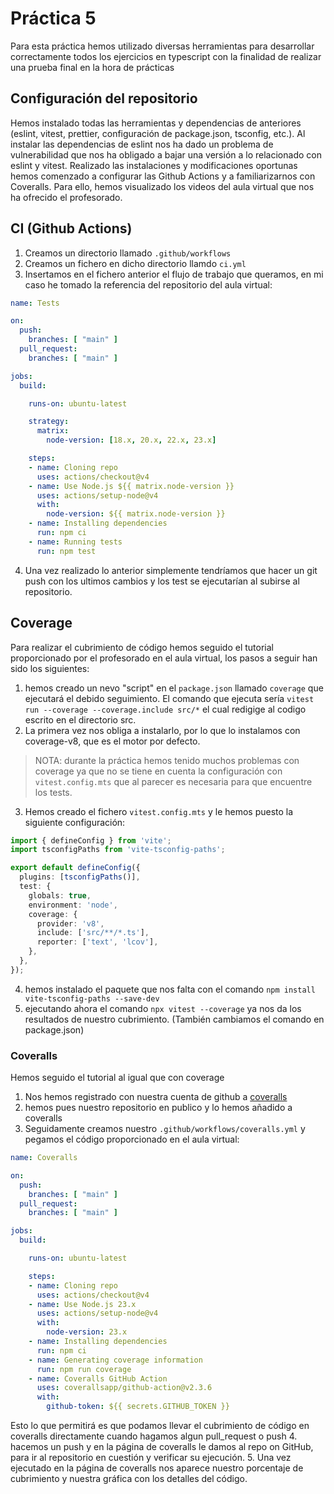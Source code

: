 # Práctica 5
Para esta práctica hemos utilizado diversas herramientas para desarrollar correctamente todos los ejercicios en typescript con la finalidad de realizar una prueba final en la hora de prácticas

## Configuración del repositorio
Hemos instalado todas las herramientas y dependencias de anteriores (eslint, vitest, prettier, configuración de package.json, tsconfig, etc.). Al instalar las dependencias de eslint nos ha dado un problema de vulnerabilidad que nos ha obligado a bajar una versión a lo relacionado con eslint y vitest. 
Realizado las instalaciones y modificaciones oportunas hemos comenzado a configurar las Github Actions y a familiarizarnos con Coveralls. Para ello, hemos visualizado los videos del aula virtual que nos ha ofrecido el profesorado.

## CI (Github Actions)
1. Creamos un directorio llamado `.github/workflows` 
2. Creamos un fichero en dicho directorio llamdo `ci.yml`
3. Insertamos en el fichero anterior el flujo de trabajo que queramos, en mi caso he tomado la referencia del repositorio del aula virtual:
```yaml
name: Tests

on:
  push:
    branches: [ "main" ]
  pull_request:
    branches: [ "main" ]

jobs:
  build:

    runs-on: ubuntu-latest

    strategy:
      matrix:
        node-version: [18.x, 20.x, 22.x, 23.x]

    steps:
    - name: Cloning repo
      uses: actions/checkout@v4
    - name: Use Node.js ${{ matrix.node-version }}
      uses: actions/setup-node@v4
      with:
        node-version: ${{ matrix.node-version }}
    - name: Installing dependencies
      run: npm ci
    - name: Running tests
      run: npm test
```
4. Una vez realizado lo anterior simplemente tendríamos que hacer un git push con los ultimos cambios y los test se ejecutarían al subirse al repositorio.

## Coverage
Para realizar el cubrimiento de código hemos seguido el tutorial proporcionado por el profesorado en el aula virtual, los pasos a seguir han sido los siguientes:
1. hemos creado un nevo "script" en el `package.json` llamado `coverage` que ejecutará el debido seguimiento. El comando que ejecuta sería `vitest run --coverage --coverage.include src/*` el cual redigige al codigo escrito en el directorio src.
2. La primera vez nos obliga a instalarlo, por lo que lo instalamos con coverage-v8, que es el motor por defecto.
> NOTA: durante la práctica hemos tenido muchos problemas con coverage ya que no se tiene en cuenta la configuración con `vitest.config.mts` que al parecer es necesaria para que encuentre los tests.
3. Hemos creado el fichero `vitest.config.mts` y le hemos puesto la siguiente configuración:
```ts
import { defineConfig } from 'vite';
import tsconfigPaths from 'vite-tsconfig-paths';

export default defineConfig({
  plugins: [tsconfigPaths()],
  test: {
    globals: true,
    environment: 'node',
    coverage: {
      provider: 'v8',
      include: ['src/**/*.ts'], 
      reporter: ['text', 'lcov'],
    },
  },
});
```
4. hemos instalado el paquete que nos falta con el comando `npm install vite-tsconfig-paths --save-dev`
5. ejecutando ahora el comando `npx vitest --coverage` ya nos da los resultados de nuestro cubrimiento. (También cambiamos el comando en package.json)

### Coveralls
Hemos seguido el tutorial al igual que con coverage
1. Nos hemos registrado con nuestra cuenta de github a [coveralls](https://coveralls.io/)
2. hemos pues nuestro repositorio en publico y lo hemos añadido a coveralls
3. Seguidamente creamos nuestro `.github/workflows/coveralls.yml` y pegamos el código proporcionado en el aula virtual: 
```yml
name: Coveralls

on:
  push:
    branches: [ "main" ]
  pull_request:
    branches: [ "main" ]

jobs:
  build:

    runs-on: ubuntu-latest

    steps:
    - name: Cloning repo
      uses: actions/checkout@v4
    - name: Use Node.js 23.x
      uses: actions/setup-node@v4
      with:
        node-version: 23.x
    - name: Installing dependencies
      run: npm ci
    - name: Generating coverage information
      run: npm run coverage
    - name: Coveralls GitHub Action
      uses: coverallsapp/github-action@v2.3.6
      with:
        github-token: ${{ secrets.GITHUB_TOKEN }}
```
Esto lo que permitirá es que podamos llevar el cubrimiento de código en coveralls directamente cuando hagamos algun pull_request o push 
4. hacemos un push y en la página de coveralls le damos al repo on GitHub, para ir al repositorio en cuestión y verificar su ejecución.
5. Una vez ejecutado en la página de coveralls nos aparece nuestro porcentaje de cubrimiento y nuestra gráfica con los detalles del código.